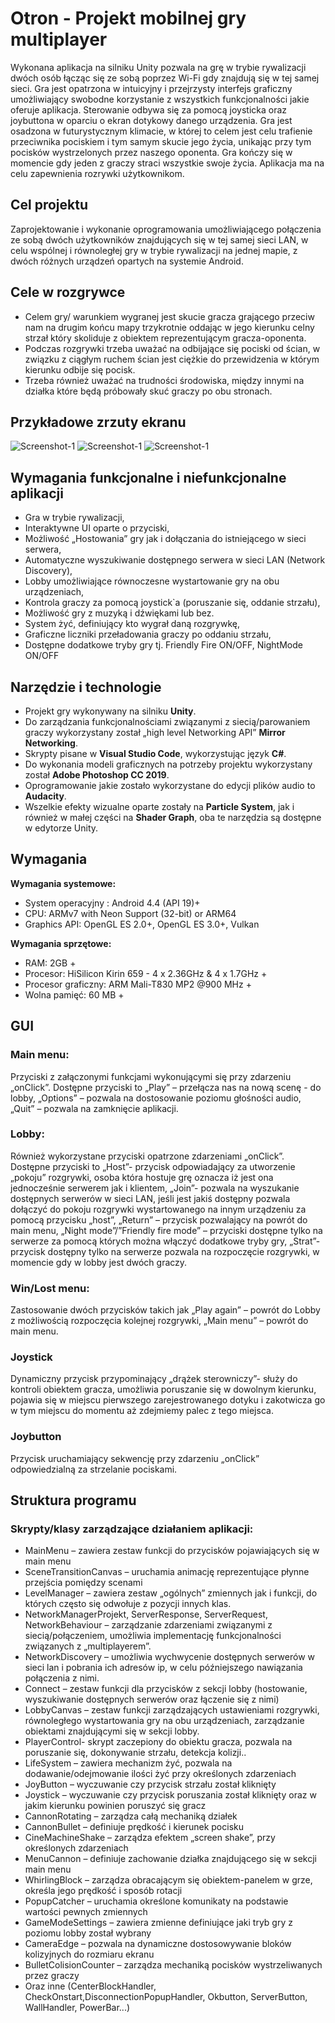 # Otron - Projekt mobilnej gry multiplayer
Wykonana aplikacja na silniku Unity pozwala na grę w trybie rywalizacji dwóch osób łącząc się ze sobą poprzez Wi-Fi gdy znajdują się w tej samej sieci. Gra jest opatrzona w intuicyjny i przejrzysty interfejs graficzny umożliwiający swobodne korzystanie z wszystkich funkcjonalności jakie oferuje aplikacja. Sterowanie odbywa się za pomocą joysticka oraz joybuttona w oparciu o ekran dotykowy danego urządzenia. Gra jest osadzona w futurystycznym klimacie, w której to celem jest celu trafienie przeciwnika pociskiem  i tym samym skucie jego życia, unikając przy tym pocisków wystrzelonych przez naszego oponenta. Gra kończy się w momencie gdy jeden z graczy straci wszystkie swoje życia. Aplikacja ma na celu zapewnienia rozrywki użytkownikom.

## Cel projektu
Zaprojektowanie i wykonanie oprogramowania umożliwiającego połączenia ze sobą dwóch użytkowników znajdujących się w tej samej sieci LAN, w celu wspólnej i równoległej gry w trybie rywalizacji na jednej mapie, z dwóch różnych urządzeń opartych na systemie Android.

## Cele w rozgrywce
* Celem gry/ warunkiem wygranej jest skucie gracza grającego przeciw nam na drugim końcu mapy trzykrotnie oddając w jego kierunku celny strzał który skoliduje z obiektem reprezentującym gracza-oponenta.
* Podczas rozgrywki trzeba uważać na odbijające się pociski od ścian, w związku z ciągłym ruchem ścian jest ciężkie do przewidzenia w którym kierunku odbije się pocisk.
* Trzeba również uważać na trudności środowiska, między innymi na działka które będą próbowały skuć graczy po obu stronach.

## Przykładowe zrzuty ekranu
![Screenshot-1](/screens/3.jpg)
![Screenshot-1](/screens/9.jpg)
![Screenshot-1](/screens/6.jpg)

## Wymagania funkcjonalne i niefunkcjonalne aplikacji
* Gra w trybie rywalizacji,
* Interaktywne UI oparte o przyciski,
* Możliwość „Hostowania” gry jak i dołączania do istniejącego w sieci serwera,
* Automatyczne wyszukiwanie dostępnego serwera w sieci LAN (Network Discovery),
* Lobby umożliwiające równoczesne wystartowanie gry na obu urządzeniach,
* Kontrola graczy za pomocą joystick`a (poruszanie się, oddanie strzału),
* Możliwość gry z muzyką i dźwiękami lub bez.
* System żyć, definiujący kto wygrał daną rozgrywkę,
* Graficzne liczniki przeładowania graczy po oddaniu strzału,
* Dostępne dodatkowe tryby gry tj. Friendly Fire ON/OFF, NightMode ON/OFF

## Narzędzie i technologie
* Projekt gry wykonywany na silniku **Unity**. 
* Do zarządzania funkcjonalnościami związanymi z siecią/parowaniem graczy wykorzystany został „high level Networking API” **Mirror Networking**. 
* Skrypty pisane w **Visual Studio Code**, wykorzystując język **C#**. 
* Do wykonania modeli graficznych na potrzeby projektu wykorzystany został **Adobe Photoshop CC 2019**. 
* Oprogramowanie jakie zostało wykorzystane do edycji plików audio to **Audacity**. 
* Wszelkie efekty wizualne oparte zostały na **Particle System**, jak i również w małej części na **Shader Graph**, oba te narzędzia są dostępne w edytorze Unity.   
  
## Wymagania
**Wymagania systemowe:**  
* System operacyjny :  Android 4.4 (API 19)+
* CPU: ARMv7 with Neon Support (32-bit) or ARM64
* Graphics API: OpenGL ES 2.0+, OpenGL ES 3.0+, Vulkan  
  
**Wymagania sprzętowe:**
* RAM: 2GB + 
* Procesor: HiSilicon Kirin 659 - 4 x 2.36GHz & 4 x 1.7GHz + 
* Procesor graficzny: ARM Mali-T830 MP2 @900 MHz +
* Wolna pamięć: 60 MB + 

## GUI
### Main menu: 
Przyciski z załączonymi funkcjami wykonującymi się przy zdarzeniu „onClick”. Dostępne przyciski to „Play” – przełącza nas na nową scenę - do lobby, „Options” – pozwala na dostosowanie poziomu głośności audio, „Quit” – pozwala na zamknięcie aplikacji.

### Lobby: 
Również wykorzystane przyciski opatrzone zdarzeniami „onClick”. Dostępne przyciski to „Host”- przycisk odpowiadający za utworzenie „pokoju” rozgrywki, osoba która hostuje grę oznacza iż jest ona jednocześnie serwerem jak i klientem, „Join”- pozwala na wyszukanie dostępnych serwerów w sieci LAN, jeśli jest jakiś dostępny pozwala dołączyć do pokoju rozgrywki wystartowanego na innym urządzeniu za pomocą przycisku „host”, „Return” – przycisk pozwalający na powrót do main menu,
„Night mode”/”Friendly fire mode” – przyciski dostępne tylko na serwerze za pomocą których można włączyć dodatkowe tryby gry, „Strat”- przycisk dostępny tylko na serwerze  pozwala na rozpoczęcie rozgrywki, w momencie gdy w lobby jest dwóch graczy.

### Win/Lost menu: 
Zastosowanie dwóch przycisków takich jak „Play again” – powrót do Lobby z możliwością rozpoczęcia kolejnej rozgrywki, „Main menu” – powrót do main menu.

### Joystick
Dynamiczny przycisk przypominający „drążek sterowniczy”- służy do kontroli obiektem gracza, umożliwia poruszanie się w dowolnym kierunku, pojawia się w miejscu pierwszego zarejestrowanego dotyku i zakotwicza go w tym miejscu do momentu aż zdejmiemy palec z tego miejsca.

### Joybutton
Przycisk uruchamiający sekwencję przy zdarzeniu „onClick” odpowiedzialną za strzelanie pociskami.

## Struktura programu
### Skrypty/klasy zarządzające działaniem aplikacji:
- MainMenu – zawiera zestaw funkcji do przycisków pojawiających się w main menu
- SceneTransitionCanvas – uruchamia animację reprezentujące płynne przejścia pomiędzy scenami
- LevelManager – zawiera zestaw „ogólnych” zmiennych jak i  funkcji, do których często się odwołuje z pozycji innych klas.
- NetworkManagerProjekt, ServerResponse, ServerRequest, NetworkBehaviour – zarządzanie zdarzeniami związanymi z siecią/połączeniem, umożliwia implementację funkcjonalności związanych z „multiplayerem”.
- NetworkDiscovery – umożliwia wychwycenie dostępnych serwerów w sieci lan i pobrania ich adresów ip, w celu późniejszego nawiązania połączenia z nimi.
- Connect – zestaw funkcji dla przycisków z sekcji lobby (hostowanie, wyszukiwanie dostępnych serwerów oraz łączenie się z nimi)
- LobbyCanvas – zestaw funkcji zarządzających ustawieniami rozgrywki, równoległego wystartowania gry na obu urządzeniach, zarządzanie obiektami znajdującymi się w sekcji lobby.
- PlayerControl- skrypt zaczepiony do obiektu gracza, pozwala na poruszanie się, dokonywanie strzału, detekcja kolizji..
- LifeSystem – zawiera mechanizm żyć, pozwala na dodawanie/odejmowanie ilości żyć przy określonych zdarzeniach
- JoyButton – wyczuwanie czy przycisk strzału został kliknięty
- Joystick – wyczuwanie czy przycisk poruszania został kliknięty oraz w jakim kierunku powinien poruszyć się gracz
- CannonRotating – zarządza całą mechaniką działek
- CannonBullet – definiuje prędkość i kierunek pocisku
- CineMachineShake – zarządza efektem „screen shake”, przy określonych zdarzeniach
- MenuCannon – definiuje zachowanie działka znajdującego się w sekcji main menu
- WhirlingBlock – zarządza obracającym się obiektem-panelem w grze, określa jego prędkość i sposób rotacji
- PopupCatcher – uruchamia określone komunikaty na podstawie wartości pewnych zmiennych 
- GameModeSettings – zawiera zmienne definiujące jaki tryb gry z poziomu lobby został wybrany
- CameraEdge – pozwala na dynamiczne dostosowywanie bloków kolizyjnych do rozmiaru ekranu
- BulletColisionCounter – zarządza mechaniką pocisków wystrzeliwanych przez graczy
- Oraz inne (CenterBlockHandler, CheckOnstart,DisconnectionPopupHandler, Okbutton, ServerButton, WallHandler, PowerBar...)









